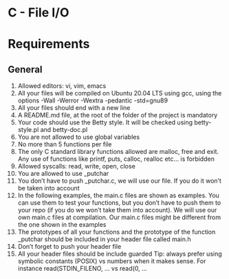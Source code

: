 # C - File I/O

# Requirements
## General
1. Allowed editors: vi, vim, emacs
2. All your files will be compiled on Ubuntu 20.04 LTS using gcc, using the options -Wall -Werror -Wextra -pedantic -std=gnu89
3. All your files should end with a new line
4. A README.md file, at the root of the folder of the project is mandatory
5. Your code should use the Betty style. It will be checked using betty-style.pl and betty-doc.pl
6. You are not allowed to use global variables
7. No more than 5 functions per file
8. The only C standard library functions allowed are malloc, free and exit. Any use of functions like printf, puts, calloc, realloc etc… is forbidden
9. Allowed syscalls: read, write, open, close
10. You are allowed to use _putchar
11. You don’t have to push _putchar.c, we will use our file. If you do it won’t be taken into account
12. In the following examples, the main.c files are shown as examples. You can use them to test your functions, but you don’t have to push them to your repo (if you do we won’t take them into account). We will use our own main.c files at compilation. Our main.c files might be different from the one shown in the examples
13. The prototypes of all your functions and the prototype of the function _putchar should be included in your header file called main.h
14. Don’t forget to push your header file
15. All your header files should be include guarded
Tip: always prefer using symbolic constants (POSIX) vs numbers when it makes sense. For instance read(STDIN_FILENO, ... vs read(0, ...


